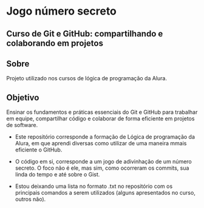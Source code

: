 # Jogo número secreto

## Curso de Git e GitHub: compartilhando e colaborando em projetos

## Sobre 
Projeto utilizado nos cursos de lógica de programação da Alura.

## Objetivo
Ensinar os fundamentos e práticas essenciais do Git e GitHub para trabalhar em equipe, compartilhar código e colaborar de forma eficiente em projetos de software.

* Este repositório corresponde a formação de Lógica de programação da Alura, em que aprendi diversas como utilizar de uma maneira mmais eficiente o GitHub.

* O código em si, corresponde a um jogo de adivinhação de um número secreto. O foco não é ele, mas sim, como ocorreram os commits, sua linda do tempo e até sobre o Gist.

* Estou deixando uma lista no formato .txt no repositório com os principais comandos a serem utilizados (alguns apresentados no curso, outros não).